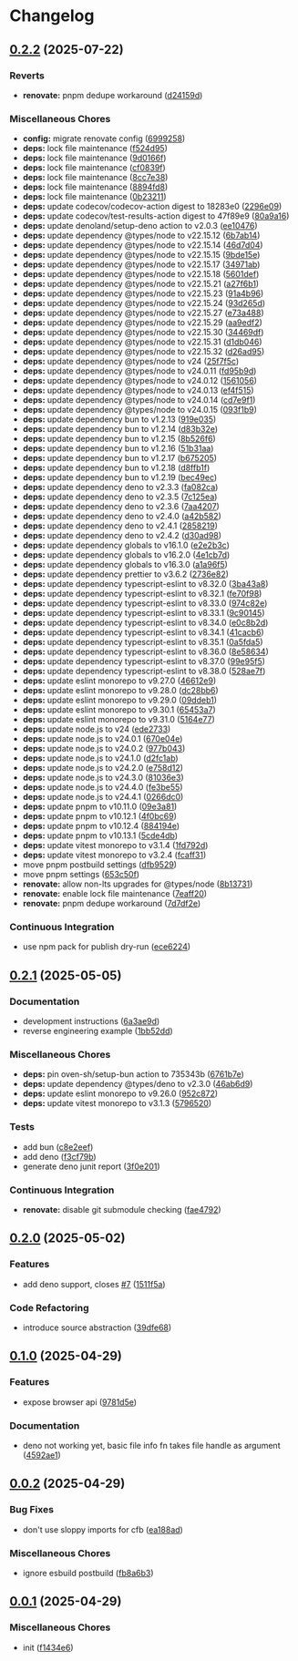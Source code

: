 # Changelog

## [0.2.2](https://github.com/phi-ag/rvt/compare/v0.2.1...v0.2.2) (2025-07-22)


### Reverts

* **renovate:** pnpm dedupe workaround ([d24159d](https://github.com/phi-ag/rvt/commit/d24159d31aee25c2eae223bf1d1c300586fa7344))


### Miscellaneous Chores

* **config:** migrate renovate config ([6999258](https://github.com/phi-ag/rvt/commit/6999258fd7512c35c6b00da071d08171b7804616))
* **deps:** lock file maintenance ([f524d95](https://github.com/phi-ag/rvt/commit/f524d95c0e8a7dd6984cc3c838c7cd25723dbc3a))
* **deps:** lock file maintenance ([9d0166f](https://github.com/phi-ag/rvt/commit/9d0166ff0637cf9b9d8b90083e08d549e2c3e735))
* **deps:** lock file maintenance ([cf0839f](https://github.com/phi-ag/rvt/commit/cf0839f940eb7dc70ec27ea61e7c5083fa7c08ee))
* **deps:** lock file maintenance ([8cc7e38](https://github.com/phi-ag/rvt/commit/8cc7e389199268c3adae7aab434bd29c1bdf911a))
* **deps:** lock file maintenance ([8894fd8](https://github.com/phi-ag/rvt/commit/8894fd89c4595f0003e953c2b672a7b640a1fcef))
* **deps:** lock file maintenance ([0b23211](https://github.com/phi-ag/rvt/commit/0b232117acf1bfe950c8b33ba3d80885e5b50fd1))
* **deps:** update codecov/codecov-action digest to 18283e0 ([2296e09](https://github.com/phi-ag/rvt/commit/2296e09bd1f640843e68f0dcbc0fd70cf4c9a016))
* **deps:** update codecov/test-results-action digest to 47f89e9 ([80a9a16](https://github.com/phi-ag/rvt/commit/80a9a16f2924dacd92f823c516e075d5c129bcd5))
* **deps:** update denoland/setup-deno action to v2.0.3 ([ee10476](https://github.com/phi-ag/rvt/commit/ee1047601aa205f5718e844049cebfd0bebea5e7))
* **deps:** update dependency @types/node to v22.15.12 ([6b7ab14](https://github.com/phi-ag/rvt/commit/6b7ab145d6ff8a3d7a2e9201179b2ed7b6be966f))
* **deps:** update dependency @types/node to v22.15.14 ([46d7d04](https://github.com/phi-ag/rvt/commit/46d7d049dd98520075d0bf05c66caa35c3e933bc))
* **deps:** update dependency @types/node to v22.15.15 ([9bde15e](https://github.com/phi-ag/rvt/commit/9bde15e5c0e9fd0ea45250b8dd3aba4bcba8547f))
* **deps:** update dependency @types/node to v22.15.17 ([34971ab](https://github.com/phi-ag/rvt/commit/34971ab8eb8cf032b8baf173cec0aefecce4c8f8))
* **deps:** update dependency @types/node to v22.15.18 ([5601def](https://github.com/phi-ag/rvt/commit/5601defa36f344dd47ff3325a6dbc79689aba98f))
* **deps:** update dependency @types/node to v22.15.21 ([a27f6b1](https://github.com/phi-ag/rvt/commit/a27f6b1efdacbc669228295f081dc7a00a486c25))
* **deps:** update dependency @types/node to v22.15.23 ([91a4b96](https://github.com/phi-ag/rvt/commit/91a4b964001f7b4479bada08a15294f610614eaa))
* **deps:** update dependency @types/node to v22.15.24 ([93d265d](https://github.com/phi-ag/rvt/commit/93d265d83254b4496b7e939ddbf25dec854f5676))
* **deps:** update dependency @types/node to v22.15.27 ([e73a488](https://github.com/phi-ag/rvt/commit/e73a4887ee10e8be43f5ea80b5efbc2e9abee65f))
* **deps:** update dependency @types/node to v22.15.29 ([aa9edf2](https://github.com/phi-ag/rvt/commit/aa9edf2dd8207b7c5b3f7f5d1102192daa9a6cca))
* **deps:** update dependency @types/node to v22.15.30 ([34469df](https://github.com/phi-ag/rvt/commit/34469df24565f207802856589f8a1be1e295998b))
* **deps:** update dependency @types/node to v22.15.31 ([d1db046](https://github.com/phi-ag/rvt/commit/d1db04619ee5ad6c1cc5068ef44f9a627c4dbf51))
* **deps:** update dependency @types/node to v22.15.32 ([d26ad95](https://github.com/phi-ag/rvt/commit/d26ad95fa962fab5b5b33db225479cf8f83f35f9))
* **deps:** update dependency @types/node to v24 ([25f7f5c](https://github.com/phi-ag/rvt/commit/25f7f5c592a21e7abaa1e58236a5f83f68616571))
* **deps:** update dependency @types/node to v24.0.11 ([fd95b9d](https://github.com/phi-ag/rvt/commit/fd95b9ddcd5a44bcc1f499fd0dfc0d76456044d3))
* **deps:** update dependency @types/node to v24.0.12 ([1561056](https://github.com/phi-ag/rvt/commit/1561056e8fa7900c814246405c9d4841610e285f))
* **deps:** update dependency @types/node to v24.0.13 ([ef4f515](https://github.com/phi-ag/rvt/commit/ef4f51505fa7058f94fc413c830d25d9b43fa566))
* **deps:** update dependency @types/node to v24.0.14 ([cd7e9f1](https://github.com/phi-ag/rvt/commit/cd7e9f199f2833f0a2d95d15d3ab0edd2f5dab82))
* **deps:** update dependency @types/node to v24.0.15 ([093f1b9](https://github.com/phi-ag/rvt/commit/093f1b9e6c84802a6db4d263297efdc47f61d1ab))
* **deps:** update dependency bun to v1.2.13 ([919e035](https://github.com/phi-ag/rvt/commit/919e0350c23d118825fa12ce93ec08e2139368a1))
* **deps:** update dependency bun to v1.2.14 ([d83b32e](https://github.com/phi-ag/rvt/commit/d83b32e42edaa3506af4af59510b9e58284611bb))
* **deps:** update dependency bun to v1.2.15 ([8b526f6](https://github.com/phi-ag/rvt/commit/8b526f6bb7ad8c2e815360df64d282f14a7eb447))
* **deps:** update dependency bun to v1.2.16 ([51b31aa](https://github.com/phi-ag/rvt/commit/51b31aa9084c469c2b2dea6b21d4bb77a9593282))
* **deps:** update dependency bun to v1.2.17 ([b675205](https://github.com/phi-ag/rvt/commit/b67520530285a367b7d57b8c255c50d74f21c992))
* **deps:** update dependency bun to v1.2.18 ([d8ffb1f](https://github.com/phi-ag/rvt/commit/d8ffb1fab48bffaad36eb4f6a7fefd7d5888e891))
* **deps:** update dependency bun to v1.2.19 ([bec49ec](https://github.com/phi-ag/rvt/commit/bec49eced967cb74334010721ce808447acbe703))
* **deps:** update dependency deno to v2.3.3 ([fa082ca](https://github.com/phi-ag/rvt/commit/fa082caf327d5f30e84b930a2e01bf73f68ea8b2))
* **deps:** update dependency deno to v2.3.5 ([7c125ea](https://github.com/phi-ag/rvt/commit/7c125ea15fe6a2ef803d5fff9df8d37e9a97f4a9))
* **deps:** update dependency deno to v2.3.6 ([7aa4207](https://github.com/phi-ag/rvt/commit/7aa4207a7ef63677e9b650ba883fff48b6db90ba))
* **deps:** update dependency deno to v2.4.0 ([a42b582](https://github.com/phi-ag/rvt/commit/a42b582e7edaca97ac728bb92c735ec07fb4cf46))
* **deps:** update dependency deno to v2.4.1 ([2858219](https://github.com/phi-ag/rvt/commit/2858219b0f65b823f880c9831abe382c79e692bf))
* **deps:** update dependency deno to v2.4.2 ([d30ad98](https://github.com/phi-ag/rvt/commit/d30ad98268e085e068ba5c0f63b7082a6eabea05))
* **deps:** update dependency globals to v16.1.0 ([e2e2b3c](https://github.com/phi-ag/rvt/commit/e2e2b3cfa482a102431c7bf734f8c7d3bcbb5234))
* **deps:** update dependency globals to v16.2.0 ([4e1cb7d](https://github.com/phi-ag/rvt/commit/4e1cb7db3ae0f3a54aa03c436603043f7f9963d0))
* **deps:** update dependency globals to v16.3.0 ([a1a96f5](https://github.com/phi-ag/rvt/commit/a1a96f5c0dad7f32df773b5f8689972e9225fed9))
* **deps:** update dependency prettier to v3.6.2 ([2736e82](https://github.com/phi-ag/rvt/commit/2736e82bd4c625012cd0645e14dfb6955f79097f))
* **deps:** update dependency typescript-eslint to v8.32.0 ([3ba43a8](https://github.com/phi-ag/rvt/commit/3ba43a8e2e32d4f48ad5d4227eae2ad3708b3182))
* **deps:** update dependency typescript-eslint to v8.32.1 ([fe70f98](https://github.com/phi-ag/rvt/commit/fe70f98cfa684670af6ca322b67bef502544d579))
* **deps:** update dependency typescript-eslint to v8.33.0 ([974c82e](https://github.com/phi-ag/rvt/commit/974c82efb1c6c5e465a3058b34fb25e3860e811f))
* **deps:** update dependency typescript-eslint to v8.33.1 ([9c90145](https://github.com/phi-ag/rvt/commit/9c9014511d2a65337875b71ffd827d8a05f97fd4))
* **deps:** update dependency typescript-eslint to v8.34.0 ([e0c8b2d](https://github.com/phi-ag/rvt/commit/e0c8b2ded71770c01e57688c60bebf6f3db16fe2))
* **deps:** update dependency typescript-eslint to v8.34.1 ([41cacb6](https://github.com/phi-ag/rvt/commit/41cacb6c8f0368306e0ba9b41d4bfff7a631a518))
* **deps:** update dependency typescript-eslint to v8.35.1 ([0a5fda5](https://github.com/phi-ag/rvt/commit/0a5fda5f371d571c7e949e6f46cc19829421a6b0))
* **deps:** update dependency typescript-eslint to v8.36.0 ([8e58634](https://github.com/phi-ag/rvt/commit/8e58634c83f2dc88ac48da951e10250b30182070))
* **deps:** update dependency typescript-eslint to v8.37.0 ([99e95f5](https://github.com/phi-ag/rvt/commit/99e95f5ece448e8d5ae43c3e781b8cd6c5e0cfe7))
* **deps:** update dependency typescript-eslint to v8.38.0 ([528ae7f](https://github.com/phi-ag/rvt/commit/528ae7f1e7269f733ff65358bae8014695227443))
* **deps:** update eslint monorepo to v9.27.0 ([46612e9](https://github.com/phi-ag/rvt/commit/46612e94f7d45fa85d26e44d4fa9ab48bfd14d5c))
* **deps:** update eslint monorepo to v9.28.0 ([dc28bb6](https://github.com/phi-ag/rvt/commit/dc28bb610c2acabf5c6f8138b373e86d059df3ac))
* **deps:** update eslint monorepo to v9.29.0 ([09ddeb1](https://github.com/phi-ag/rvt/commit/09ddeb1c1c64e00994d3de179502669691856ff7))
* **deps:** update eslint monorepo to v9.30.1 ([65453a7](https://github.com/phi-ag/rvt/commit/65453a7faad11104ffc257fb61db2c542ce28de3))
* **deps:** update eslint monorepo to v9.31.0 ([5164e77](https://github.com/phi-ag/rvt/commit/5164e7729bf12503551032f5505381e035972176))
* **deps:** update node.js to v24 ([ede2733](https://github.com/phi-ag/rvt/commit/ede2733d9717d7f52a01525b02755692b13934b4))
* **deps:** update node.js to v24.0.1 ([670e04e](https://github.com/phi-ag/rvt/commit/670e04e6929486a083c4b455237f4091f979c940))
* **deps:** update node.js to v24.0.2 ([977b043](https://github.com/phi-ag/rvt/commit/977b0433222a53b64887a6242913329ee3cd765d))
* **deps:** update node.js to v24.1.0 ([d2fc1ab](https://github.com/phi-ag/rvt/commit/d2fc1ab3aa4ef143f5a20293e3adf933da456fdb))
* **deps:** update node.js to v24.2.0 ([e758d12](https://github.com/phi-ag/rvt/commit/e758d12e6630f16764cf3a795ade50e5d7ddd1f4))
* **deps:** update node.js to v24.3.0 ([81036e3](https://github.com/phi-ag/rvt/commit/81036e363a7942843e9c137cba208148999de164))
* **deps:** update node.js to v24.4.0 ([fe3be55](https://github.com/phi-ag/rvt/commit/fe3be55b86370a9b01388129931d84d80709ad89))
* **deps:** update node.js to v24.4.1 ([0266dc0](https://github.com/phi-ag/rvt/commit/0266dc078f6d5877bd219798f0c28426e414acd6))
* **deps:** update pnpm to v10.11.0 ([09e3a81](https://github.com/phi-ag/rvt/commit/09e3a8184c53c0b2173a1651f281d035d622a359))
* **deps:** update pnpm to v10.12.1 ([4f0bc69](https://github.com/phi-ag/rvt/commit/4f0bc69d9d3f72640f1594c6385d053fc7840c65))
* **deps:** update pnpm to v10.12.4 ([884194e](https://github.com/phi-ag/rvt/commit/884194eebfb1022d1591b7e643c0e15c13edcacc))
* **deps:** update pnpm to v10.13.1 ([5cde4db](https://github.com/phi-ag/rvt/commit/5cde4db01f44f5720fff6081388d3f476069a6d5))
* **deps:** update vitest monorepo to v3.1.4 ([1fd792d](https://github.com/phi-ag/rvt/commit/1fd792dcbc48f61179347c3abfd2c05208064e9c))
* **deps:** update vitest monorepo to v3.2.4 ([fcaff31](https://github.com/phi-ag/rvt/commit/fcaff31af0d966476c78d59eb15649e1a3113740))
* move pnpm postbuild settings ([dfb9529](https://github.com/phi-ag/rvt/commit/dfb9529c6e9dd75e997234e0c91a0ecf5ef2d1c9))
* move pnpm settings ([653c50f](https://github.com/phi-ag/rvt/commit/653c50f19653f50f032a560a527884d5308b9842))
* **renovate:** allow non-lts upgrades for @types/node ([8b13731](https://github.com/phi-ag/rvt/commit/8b137313b0fb9467e16f2d6a83cae682217b956d))
* **renovate:** enable lock file maintenance ([7eaff20](https://github.com/phi-ag/rvt/commit/7eaff2071aaa862813772fd9cea3038754c505f0))
* **renovate:** pnpm dedupe workaround ([7d7df2e](https://github.com/phi-ag/rvt/commit/7d7df2e18ad9f87a04a50f572ae9075ecdb7d5ce))


### Continuous Integration

* use npm pack for publish dry-run ([ece6224](https://github.com/phi-ag/rvt/commit/ece62244c4d011215fff5e239d6b8838fabdc71f))

## [0.2.1](https://github.com/phi-ag/rvt/compare/v0.2.0...v0.2.1) (2025-05-05)


### Documentation

* development instructions ([6a3ae9d](https://github.com/phi-ag/rvt/commit/6a3ae9d626d51127c000cdd084eada3de93f90c1))
* reverse engineering example ([1bb52dd](https://github.com/phi-ag/rvt/commit/1bb52ddc7367c586de92d4cbaee9269541f6b193))


### Miscellaneous Chores

* **deps:** pin oven-sh/setup-bun action to 735343b ([6761b7e](https://github.com/phi-ag/rvt/commit/6761b7efcb54a303c272adb2b21417de6a0ba2a6))
* **deps:** update dependency @types/deno to v2.3.0 ([46ab6d9](https://github.com/phi-ag/rvt/commit/46ab6d9ef4aacd391667df37e8d3f43c3bd6e8e9))
* **deps:** update eslint monorepo to v9.26.0 ([952c872](https://github.com/phi-ag/rvt/commit/952c87283c3f08854d27118aee451806b578c47a))
* **deps:** update vitest monorepo to v3.1.3 ([5796520](https://github.com/phi-ag/rvt/commit/57965205a9a367416a4bcbdfbcf0f91ac7b3ff74))


### Tests

* add bun ([c8e2eef](https://github.com/phi-ag/rvt/commit/c8e2eeffca1066ab9ab9bcf417926ec00c0b1eae))
* add deno ([f3cf79b](https://github.com/phi-ag/rvt/commit/f3cf79bb1d97df699c83bd27bc7ca48c6aa809e4))
* generate deno junit report ([3f0e201](https://github.com/phi-ag/rvt/commit/3f0e20126e6dcdb53914f9bd115efbc5fd320722))


### Continuous Integration

* **renovate:** disable git submodule checking ([fae4792](https://github.com/phi-ag/rvt/commit/fae4792b52f5f3349a2e03f8ac68ac4496038189))

## [0.2.0](https://github.com/phi-ag/rvt/compare/v0.1.0...v0.2.0) (2025-05-02)


### Features

* add deno support, closes [#7](https://github.com/phi-ag/rvt/issues/7) ([1511f5a](https://github.com/phi-ag/rvt/commit/1511f5ae083071403c91e16784e5108b8c0c1c93))


### Code Refactoring

* introduce source abstraction ([39dfe68](https://github.com/phi-ag/rvt/commit/39dfe687db4f17726c58f66afeb819bcbd9bbca5))

## [0.1.0](https://github.com/phi-ag/rvt/compare/v0.0.2...v0.1.0) (2025-04-29)


### Features

* expose browser api ([9781d5e](https://github.com/phi-ag/rvt/commit/9781d5e44abd4780f3770dd01c095863dd02dcfd))


### Documentation

* deno not working yet, basic file info fn takes file handle as argument ([4592ae1](https://github.com/phi-ag/rvt/commit/4592ae1f7ebe9918924f5cbb34e9a298b9dcb555))

## [0.0.2](https://github.com/phi-ag/rvt/compare/v0.0.1...v0.0.2) (2025-04-29)


### Bug Fixes

* don't use sloppy imports for cfb ([ea188ad](https://github.com/phi-ag/rvt/commit/ea188add352534610240dabe47e7d5a8de32e98e))


### Miscellaneous Chores

* ignore esbuild postbuild ([fb8a6b3](https://github.com/phi-ag/rvt/commit/fb8a6b3bb7481a313fff2a41301cc878a5528fe8))

## [0.0.1](https://github.com/phi-ag/rvt/compare/v0.0.1...v0.0.1) (2025-04-29)


### Miscellaneous Chores

* init ([f1434e6](https://github.com/phi-ag/rvt/commit/f1434e67419af13f9a010662046a4677cadcf353))
